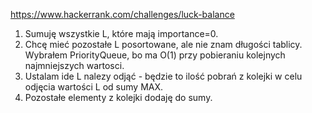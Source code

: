 https://www.hackerrank.com/challenges/luck-balance


1. Sumuję wszystkie L, które mają importance=0.
2. Chcę mieć pozostałe L posortowane, ale nie znam długości tablicy.
   Wybrałem PriorityQueue, bo ma O(1) przy pobieraniu kolejnych najmniejszych
   wartosci.
3. Ustalam ide L nalezy odjąć - będzie to ilość pobrań z kolejki w celu odjęcia wartości L od sumy MAX.
4. Pozostałe elementy z kolejki dodaję do sumy.

